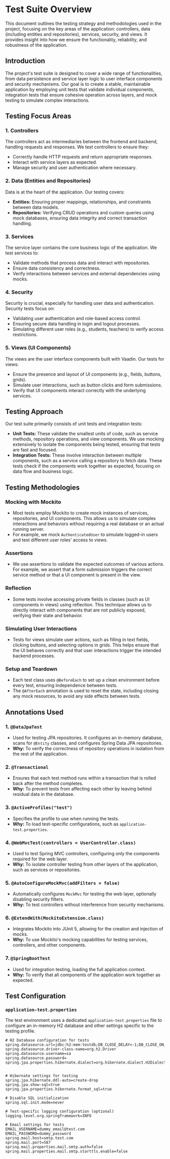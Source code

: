 # Test Suite Overview

This document outlines the testing strategy and methodologies used in the project, focusing on the key areas of the application: controllers, data (including entities and repositories), services, security, and views. It provides insight into how we ensure the functionality, reliability, and robustness of the application.

## Introduction

The project's test suite is designed to cover a wide range of functionalities, from data persistence and service layer logic to user interface components and security mechanisms. Our goal is to create a stable, maintainable application by employing unit tests that validate individual components, integration tests that ensure cohesive operation across layers, and mock testing to simulate complex interactions.

## Testing Focus Areas

### 1. Controllers
The controllers act as intermediaries between the frontend and backend, handling requests and responses. We test controllers to ensure they:
- Correctly handle HTTP requests and return appropriate responses.
- Interact with service layers as expected.
- Manage security and user authentication where necessary.

### 2. Data (Entities and Repositories)
Data is at the heart of the application. Our testing covers:
- **Entities:** Ensuring proper mappings, relationships, and constraints between data models.
- **Repositories:** Verifying CRUD operations and custom queries using mock databases, ensuring data integrity and correct transaction handling.

### 3. Services
The service layer contains the core business logic of the application. We test services to:
- Validate methods that process data and interact with repositories.
- Ensure data consistency and correctness.
- Verify interactions between services and external dependencies using mocks.

### 4. Security
Security is crucial, especially for handling user data and authentication. Security tests focus on:
- Validating user authentication and role-based access control.
- Ensuring secure data handling in login and logout processes.
- Simulating different user roles (e.g., students, teachers) to verify access restrictions.

### 5. Views (UI Components)
The views are the user interface components built with Vaadin. Our tests for views:
- Ensure the presence and layout of UI components (e.g., fields, buttons, grids).
- Simulate user interactions, such as button clicks and form submissions.
- Verify that UI components interact correctly with the underlying services.

## Testing Approach

Our test suite primarily consists of unit tests and integration tests:
- **Unit Tests:** These validate the smallest units of code, such as service methods, repository operations, and view components. We use mocking extensively to isolate the components being tested, ensuring that tests are fast and focused.
- **Integration Tests:** These involve interaction between multiple components, such as a service calling a repository to fetch data. These tests check if the components work together as expected, focusing on data flow and business logic.

## Testing Methodologies

### Mocking with Mockito
- Most tests employ Mockito to create mock instances of services, repositories, and UI components. This allows us to simulate complex interactions and behaviors without requiring a real database or an actual running server.
- For example, we mock `AuthenticatedUser` to simulate logged-in users and test different user roles' access to views.

### Assertions
- We use assertions to validate the expected outcomes of various actions. For example, we assert that a form submission triggers the correct service method or that a UI component is present in the view.

### Reflection
- Some tests involve accessing private fields in classes (such as UI components in views) using reflection. This technique allows us to directly interact with components that are not publicly exposed, verifying their state and behavior.

### Simulating User Interactions
- Tests for views simulate user actions, such as filling in text fields, clicking buttons, and selecting options in grids. This helps ensure that the UI behaves correctly and that user interactions trigger the intended backend processes.

### Setup and Teardown
- Each test class uses `@BeforeEach` to set up a clean environment before every test, ensuring independence between tests.
- The `@AfterEach` annotation is used to reset the state, including closing any mock resources, to avoid any side effects between tests.

## Annotations Used

### 1. `@DataJpaTest`
- Used for testing JPA repositories. It configures an in-memory database, scans for `@Entity` classes, and configures Spring Data JPA repositories.
- **Why:** To verify the correctness of repository operations in isolation from the rest of the application.

### 2. `@Transactional`
- Ensures that each test method runs within a transaction that is rolled back after the method completes.
- **Why:** To prevent tests from affecting each other by leaving behind residual data in the database.

### 3. `@ActiveProfiles("test")`
- Specifies the profile to use when running the tests.
- **Why:** To load test-specific configurations, such as `application-test.properties`.

### 4. `@WebMvcTest(controllers = UserController.class)`
- Used to test Spring MVC controllers, configuring only the components required for the web layer.
- **Why:** To isolate controller testing from other layers of the application, such as services or repositories.

### 5. `@AutoConfigureMockMvc(addFilters = false)`
- Automatically configures `MockMvc` for testing the web layer, optionally disabling security filters.
- **Why:** To test controllers without interference from security mechanisms.

### 6. `@ExtendWith(MockitoExtension.class)`
- Integrates Mockito into JUnit 5, allowing for the creation and injection of mocks.
- **Why:** To use Mockito's mocking capabilities for testing services, controllers, and other components.

### 7. `@SpringBootTest`
- Used for integration testing, loading the full application context.
- **Why:** To verify that all components of the application work together as expected.

## Test Configuration

### `application-test.properties`
The test environment uses a dedicated `application-test.properties` file to configure an in-memory H2 database and other settings specific to the testing profile.

```properties
# H2 Database configuration for tests
spring.datasource.url=jdbc:h2:mem:testdb;DB_CLOSE_DELAY=-1;DB_CLOSE_ON_EXIT=false
spring.datasource.driver-class-name=org.h2.Driver
spring.datasource.username=sa
spring.datasource.password=
spring.jpa.properties.hibernate.dialect=org.hibernate.dialect.H2Dialect


# Hibernate settings for testing
spring.jpa.hibernate.ddl-auto=create-drop
spring.jpa.show-sql=true
spring.jpa.properties.hibernate.format_sql=true

# Disable SQL initialization
spring.sql.init.mode=never

# Test-specific logging configuration (optional)
logging.level.org.springframework=INFO

# Email settings for tests
EMAIL_USERNAME=dummy_email@test.com
EMAIL_PASSWORD=dummy_password
spring.mail.host=smtp.test.com
spring.mail.port=587
spring.mail.properties.mail.smtp.auth=false
spring.mail.properties.mail.smtp.starttls.enable=false


